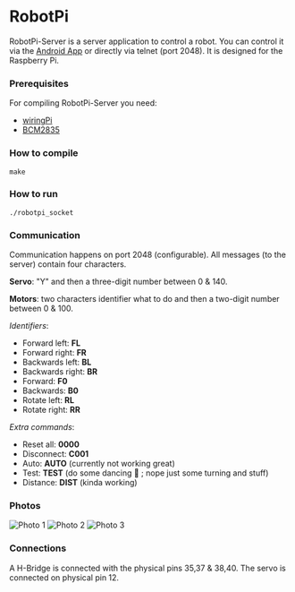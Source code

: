 # RobotPi

RobotPi-Server is a server application to control a robot. You can control it via the [Android App](https://github.com/z3ntu/robotpi_client_android) or directly via telnet (port 2048).
It is designed for the Raspberry Pi.

### Prerequisites
For compiling RobotPi-Server you need:
- [wiringPi](http://wiringpi.com/)
- [BCM2835](http://www.airspayce.com/mikem/bcm2835/)

### How to compile
```
make
```

### How to run
```
./robotpi_socket
```

### Communication
Communication happens on port 2048 (configurable). All messages (to the server) contain four characters.

**Servo**: "Y" and then a three-digit number between 0 & 140.

**Motors**: two characters identifier what to do and then a two-digit number between 0 & 100.

*Identifiers*:
- Forward left: **FL**
- Forward right: **FR**
- Backwards left: **BL**
- Backwards right: **BR**
- Forward: **F0**
- Backwards: **B0**
- Rotate left: **RL**
- Rotate right: **RR**

*Extra commands*:
- Reset all:        **0000**
- Disconnect:       **C001**
- Auto:             **AUTO** (currently not working great)
- Test:             **TEST** (do some dancing :dancers: ; nope just some turning and stuff)
- Distance:         **DIST** (kinda working)

### Photos
![Photo 1](http://z3ntu.github.io/images/robotpi_1.jpg)
![Photo 2](http://z3ntu.github.io/images/robotpi_2.jpg)
![Photo 3](http://z3ntu.github.io/images/robotpi_3.jpg)

### Connections
A H-Bridge is connected with the physical pins 35,37 & 38,40.
The servo is connected on physical pin 12.
